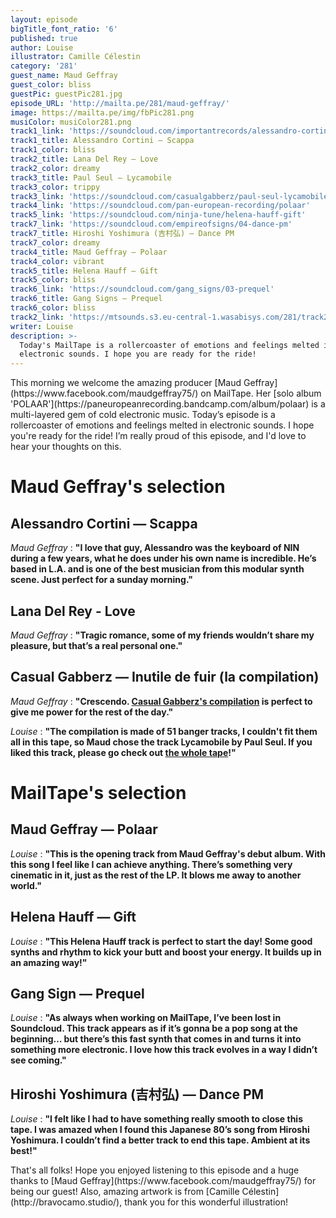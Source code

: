 ```yaml
---
layout: episode
bigTitle_font_ratio: '6'
published: true
author: Louise
illustrator: Camille Célestin
category: '281'
guest_name: Maud Geffray
guest_color: bliss
guestPic: guestPic281.jpg
episode_URL: 'http://mailta.pe/281/maud-geffray/'
image: https://mailta.pe/img/fbPic281.png
musiColor: musiColor281.png
track1_link: 'https://soundcloud.com/importantrecords/alessandro-cortini-scappa-from-forse-3-2xlp-pre-orders-available-now'
track1_title: Alessandro Cortini — Scappa
track1_color: bliss
track2_title: Lana Del Rey — Love
track2_color: dreamy
track3_title: Paul Seul — Lycamobile
track3_color: trippy
track3_link: 'https://soundcloud.com/casualgabberz/paul-seul-lycamobile'
track4_link: 'https://soundcloud.com/pan-european-recording/polaar'
track5_link: 'https://soundcloud.com/ninja-tune/helena-hauff-gift'
track7_link: 'https://soundcloud.com/empireofsigns/04-dance-pm'
track7_title: Hiroshi Yoshimura (吉村弘) — Dance PM
track7_color: dreamy
track4_title: Maud Geffray — Polaar
track4_color: vibrant
track5_title: Helena Hauff — Gift
track5_color: bliss
track6_link: 'https://soundcloud.com/gang_signs/03-prequel'
track6_title: Gang Signs — Prequel
track6_color: bliss
track2_link: 'https://mtsounds.s3.eu-central-1.wasabisys.com/281/track2.mp3'
writer: Louise
description: >-
  Today's MailTape is a rollercoaster of emotions and feelings melted in
  electronic sounds. I hope you are ready for the ride!
---
```

<p id="introduction">This morning we welcome the amazing producer [Maud Geffray](https://www.facebook.com/maudgeffray75/) on MailTape. Her [solo album 'POLAAR'](https://paneuropeanrecording.bandcamp.com/album/polaar) is a multi-layered gem of cold electronic music. Today’s episode is a rollercoaster of emotions and feelings melted in electronic sounds. I hope you're ready for the ride! I’m really proud of this episode, and I'd love to hear your thoughts on this.</p>

# Maud Geffray's selection

## Alessandro Cortini — Scappa
_Maud Geffray_ : **"**I love that guy, Alessandro was the keyboard of NIN during a few years, what he does under his own name is incredible. He’s based in L.A. and is one of the best musician from this modular synth scene. Just perfect for a sunday morning.**"**

## Lana Del Rey - Love
_Maud Geffray_ : **"**Tragic romance, some of my friends wouldn’t share my pleasure, but that’s a real personal one.**"**

## Casual Gabberz — Inutile de fuir (la compilation)
_Maud Geffray_ : **"**Crescendo. [Casual Gabberz's compilation](https://soundcloud.com/casualgabberz/sets/inutile-de-fuir-casual-gabberz-va) is perfect to give me power for the rest of the day.**"**

_Louise_ :  **"**The compilation is made of 51 banger tracks, I couldn't fit them all in this tape, so Maud chose the track **Lycamobile by Paul Seul**. If you liked this track, please go check out [the whole tape](https://soundcloud.com/casualgabberz/sets/inutile-de-fuir-casual-gabberz-va)!**"**

# MailTape's selection

## Maud Geffray — Polaar
_Louise_ : **"**This is the opening track from Maud Geffray's debut album. With this song I feel like I can achieve anything. There’s something very cinematic in it, just as the rest of the LP. It blows me away to another world.**"**

## Helena Hauff — Gift
_Louise_ : **"**This Helena Hauff track is perfect to start the day! Some good synths and rhythm to kick your butt and boost your energy. It builds up in an amazing way!**"**

## Gang Sign — Prequel
_Louise_ : **"**As always when working on MailTape, I’ve been lost in Soundcloud. This track appears as if it’s gonna be a pop song at the beginning… but there’s this fast synth that comes in and turns it into something more electronic. I love how this track evolves in a way I didn’t see coming.**"**

## Hiroshi Yoshimura (吉村弘) — Dance PM
_Louise_ : **"**I felt like I had to have something really smooth to close this tape. I was amazed when I found this Japanese 80’s song from Hiroshi Yoshimura. I couldn’t find a better track to end this tape. Ambient at its best!**"**

<p id="outroduction">That's all folks! Hope you enjoyed listening to this episode and a huge thanks to [Maud Geffray](https://www.facebook.com/maudgeffray75/) for being our guest! Also, amazing artwork is from [Camille Célestin](http://bravocamo.studio/), thank you for this wonderful illustration!</p>

